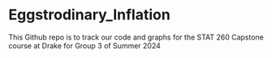 # Eggstrodinary_Inflation

This Github repo is to track our code and graphs for the STAT 260 Capstone course at Drake for Group 3 of Summer 2024
